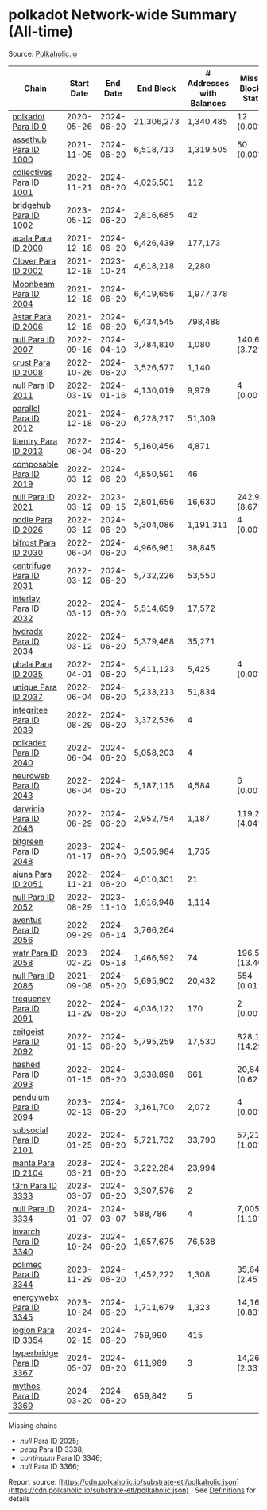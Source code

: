 # polkadot Network-wide Summary (All-time)

Source: [Polkaholic.io](https://polkaholic.io)


| Chain            | Start Date | End Date | End Block | # Addresses with Balances | Missing Blocks / Status |
| ---------------- | ---------- | ---------| --------- | ------------------------- | ----------------------- |
| [polkadot Para ID 0](/polkadot/0-polkadot) | 2020-05-26 | 2024-06-20 | 21,306,273 |  1,340,485 | 12 (0.00%)  |
| [assethub Para ID 1000](/polkadot/1000-assethub) | 2021-11-05 | 2024-06-20 | 6,518,713 |  1,319,505 | 50 (0.00%)  |
| [collectives Para ID 1001](/polkadot/1001-collectives) | 2022-11-21 | 2024-06-20 | 4,025,501 |  112 |    |
| [bridgehub Para ID 1002](/polkadot/1002-bridgehub) | 2023-05-12 | 2024-06-20 | 2,816,685 |  42 |    |
| [acala Para ID 2000](/polkadot/2000-acala) | 2021-12-18 | 2024-06-20 | 6,426,439 |  177,173 |    |
| [Clover Para ID 2002](/polkadot/2002-clover) | 2021-12-18 | 2023-10-24 | 4,618,218 |  2,280 |    |
| [Moonbeam Para ID 2004](/polkadot/2004-moonbeam) | 2021-12-18 | 2024-06-20 | 6,419,656 |  1,977,378 |    |
| [Astar Para ID 2006](/polkadot/2006-astar) | 2021-12-18 | 2024-06-20 | 6,434,545 |  798,488 |    |
| [null Para ID 2007](/polkadot/2007-kapex) | 2022-09-16 | 2024-04-10 | 3,784,810 |  1,080 | 140,668 (3.72%)  |
| [crust Para ID 2008](/polkadot/2008-crust) | 2022-10-26 | 2024-06-20 | 3,526,577 |  1,140 |    |
| [null Para ID 2011](/polkadot/2011-equilibrium) | 2022-03-19 | 2024-01-16 | 4,130,019 |  9,979 | 4 (0.00%)  |
| [parallel Para ID 2012](/polkadot/2012-parallel) | 2021-12-18 | 2024-06-20 | 6,228,217 |  51,309 |    |
| [litentry Para ID 2013](/polkadot/2013-litentry) | 2022-06-04 | 2024-06-20 | 5,160,456 |  4,871 |    |
| [composable Para ID 2019](/polkadot/2019-composable) | 2022-03-12 | 2024-06-20 | 4,850,591 |  46 |    |
| [null Para ID 2021](/polkadot/2021-efinity) | 2022-03-12 | 2023-09-15 | 2,801,656 |  16,630 | 242,949 (8.67%)  |
| [nodle Para ID 2026](/polkadot/2026-nodle) | 2022-03-12 | 2024-06-20 | 5,304,086 |  1,191,311 | 4 (0.00%)  |
| [bifrost Para ID 2030](/polkadot/2030-bifrost) | 2022-06-04 | 2024-06-20 | 4,966,961 |  38,845 |    |
| [centrifuge Para ID 2031](/polkadot/2031-centrifuge) | 2022-03-12 | 2024-06-20 | 5,732,226 |  53,550 |    |
| [interlay Para ID 2032](/polkadot/2032-interlay) | 2022-03-12 | 2024-06-20 | 5,514,659 |  17,572 |    |
| [hydradx Para ID 2034](/polkadot/2034-hydradx) | 2022-03-12 | 2024-06-20 | 5,379,468 |  35,271 |    |
| [phala Para ID 2035](/polkadot/2035-phala) | 2022-04-01 | 2024-06-20 | 5,411,123 |  5,425 | 4 (0.00%)  |
| [unique Para ID 2037](/polkadot/2037-unique) | 2022-06-04 | 2024-06-20 | 5,233,213 |  51,834 |    |
| [integritee Para ID 2039](/polkadot/2039-integritee) | 2022-08-29 | 2024-06-20 | 3,372,536 |  4 |    |
| [polkadex Para ID 2040](/polkadot/2040-polkadex) | 2022-06-04 | 2024-06-20 | 5,058,203 |  4 |    |
| [neuroweb Para ID 2043](/polkadot/2043-neuroweb) | 2022-06-04 | 2024-06-20 | 5,187,115 |  4,584 | 6 (0.00%)  |
| [darwinia Para ID 2046](/polkadot/2046-darwinia) | 2022-08-29 | 2024-06-20 | 2,952,754 |  1,187 | 119,220 (4.04%)  |
| [bitgreen Para ID 2048](/polkadot/2048-bitgreen) | 2023-01-17 | 2024-06-20 | 3,505,984 |  1,735 |    |
| [ajuna Para ID 2051](/polkadot/2051-ajuna) | 2022-11-21 | 2024-06-20 | 4,010,301 |  21 |    |
| [null Para ID 2052](/polkadot/2052-polkadot-parathread-2052) | 2022-08-29 | 2023-11-10 | 1,616,948 |  1,114 |    |
| [aventus Para ID 2056](/polkadot/2056-aventus) | 2022-09-29 | 2024-06-14 | 3,766,264 |   |    |
| [watr Para ID 2058](/polkadot/2058-watr) | 2023-02-22 | 2024-05-18 | 1,466,592 |  74 | 196,567 (13.40%)  |
| [null Para ID 2086](/polkadot/2086-kilt) | 2021-09-08 | 2024-05-20 | 5,695,902 |  20,432 | 554 (0.01%)  |
| [frequency Para ID 2091](/polkadot/2091-frequency) | 2022-11-29 | 2024-06-20 | 4,036,122 |  170 | 2 (0.00%)  |
| [zeitgeist Para ID 2092](/polkadot/2092-zeitgeist) | 2022-01-13 | 2024-06-20 | 5,795,259 |  17,530 | 828,192 (14.29%)  |
| [hashed Para ID 2093](/polkadot/2093-hashed) | 2022-01-15 | 2024-06-20 | 3,338,898 |  661 | 20,847 (0.62%)  |
| [pendulum Para ID 2094](/polkadot/2094-pendulum) | 2023-02-13 | 2024-06-20 | 3,161,700 |  2,072 | 4 (0.00%)  |
| [subsocial Para ID 2101](/polkadot/2101-subsocial) | 2022-01-25 | 2024-06-20 | 5,721,732 |  33,790 | 57,214 (1.00%)  |
| [manta Para ID 2104](/polkadot/2104-manta) | 2023-03-21 | 2024-06-20 | 3,222,284 |  23,994 |    |
| [t3rn Para ID 3333](/polkadot/3333-t3rn) | 2023-03-07 | 2024-06-20 | 3,307,576 |  2 |    |
| [null Para ID 3334](/polkadot/3334-polkadot-parathread-3334) | 2024-01-07 | 2024-03-07 | 588,786 |  4 | 7,005 (1.19%)  |
| [invarch Para ID 3340](/polkadot/3340-invarch) | 2023-10-24 | 2024-06-20 | 1,657,675 |  76,538 |    |
| [polimec Para ID 3344](/polkadot/3344-polimec) | 2023-11-29 | 2024-06-20 | 1,452,222 |  1,308 | 35,644 (2.45%)  |
| [energywebx Para ID 3345](/polkadot/3345-energywebx) | 2023-10-24 | 2024-06-20 | 1,711,679 |  1,323 | 14,163 (0.83%)  |
| [logion Para ID 3354](/polkadot/3354-logion) | 2024-02-15 | 2024-06-20 | 759,990 |  415 |    |
| [hyperbridge Para ID 3367](/polkadot/3367-hyperbridge) | 2024-05-07 | 2024-06-20 | 611,989 |  3 | 14,262 (2.33%)  |
| [mythos Para ID 3369](/polkadot/3369-mythos) | 2024-03-20 | 2024-06-20 | 659,842 |  5 |    |

Missing chains


* *null* Para ID 2025; 
* *peaq* Para ID 3338; 
* *continuum* Para ID 3346; 
* *null* Para ID 3366; 

Report source: [https://cdn.polkaholic.io/substrate-etl/polkaholic.json](https://cdn.polkaholic.io/substrate-etl/polkaholic.json) | See [Definitions](/DEFINITIONS.md) for details
